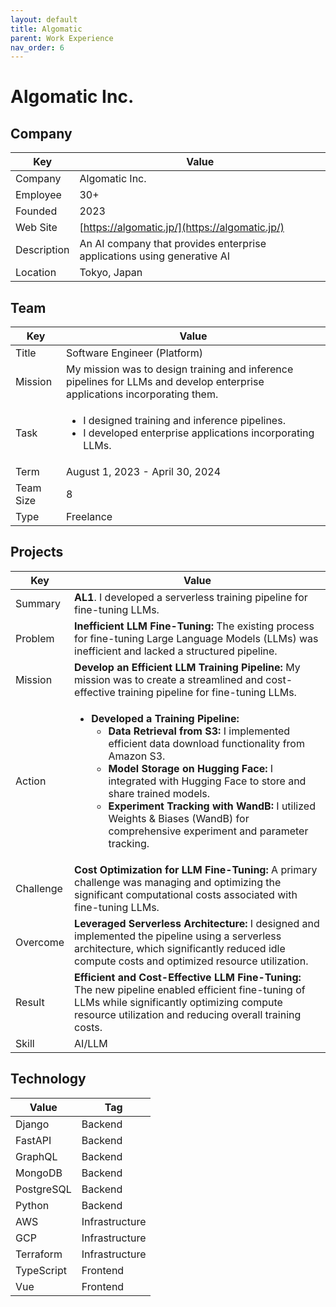 ```yaml
---
layout: default
title: Algomatic
parent: Work Experience
nav_order: 6
---
```


# Algomatic Inc.

## Company

| Key         | Value                                                                  |
| ----------- | ---------------------------------------------------------------------- |
| Company     | Algomatic Inc.                                                         |
| Employee    | 30+                                                                    |
| Founded     | 2023                                                                   |
| Web Site    | [https://algomatic.jp/](https://algomatic.jp/)                   |
| Description | An AI company that provides enterprise applications using generative AI |
| Location    | Tokyo, Japan                                                           |

## Team

<table>
  <thead>
    <tr>
      <th>Key</th>
      <th>Value</th>
    </tr>
  </thead>
  <tbody>
    <tr>
      <td>Title</td>
      <td>Software Engineer (Platform)</td>
    </tr>
    <tr>
      <td>Mission</td>
      <td>My mission was to design training and inference pipelines for LLMs and develop enterprise applications incorporating them.</td>
    </tr>
    <tr>
      <td>Task</td>
      <td><ul><li>I designed training and inference pipelines.</li><li>I developed enterprise applications incorporating LLMs.</li></ul></td>
    </tr>
    <tr>
      <td>Term</td>
      <td>August 1, 2023 - April 30, 2024</td>
    </tr>
    <tr>
      <td>Team Size</td>
      <td>8</td>
    </tr>
    <tr>
      <td>Type</td>
      <td>Freelance</td>
    </tr>
  </tbody>
</table>

## Projects

<table>
  <thead>
    <tr>
      <th>Key</th>
      <th>Value</th>
    </tr>
  </thead>
  <tbody>
    <tr>
      <td>Summary</td>
      <td><strong>AL1</strong>. I developed a serverless training pipeline for fine-tuning LLMs.</td>
    </tr>
    <tr>
      <td>Problem</td>
      <td><strong>Inefficient LLM Fine-Tuning:</strong> The existing process for fine-tuning Large Language Models (LLMs) was inefficient and lacked a structured pipeline.</td>
    </tr>
    <tr>
      <td>Mission</td>
      <td><strong>Develop an Efficient LLM Training Pipeline:</strong> My mission was to create a streamlined and cost-effective training pipeline for fine-tuning LLMs.</td>
    </tr>
    <tr>
      <td>Action</td>
      <td>
        <ul>
          <li><strong>Developed a Training Pipeline:</strong>
            <ul>
              <li><strong>Data Retrieval from S3:</strong> I implemented efficient data download functionality from Amazon S3.</li>
              <li><strong>Model Storage on Hugging Face:</strong> I integrated with Hugging Face to store and share trained models.</li>
              <li><strong>Experiment Tracking with WandB:</strong> I utilized Weights & Biases (WandB) for comprehensive experiment and parameter tracking.</li>
            </ul>
          </li>
        </ul>
      </td>
    </tr>
    <tr>
      <td>Challenge</td>
      <td><strong>Cost Optimization for LLM Fine-Tuning:</strong> A primary challenge was managing and optimizing the significant computational costs associated with fine-tuning LLMs.</td>
    </tr>
    <tr>
      <td>Overcome</td>
      <td><strong>Leveraged Serverless Architecture:</strong> I designed and implemented the pipeline using a serverless architecture, which significantly reduced idle compute costs and optimized resource utilization.</td>
    </tr>
    <tr>
      <td>Result</td>
      <td><strong>Efficient and Cost-Effective LLM Fine-Tuning:</strong> The new pipeline enabled efficient fine-tuning of LLMs while significantly optimizing compute resource utilization and reducing overall training costs.</td>
    </tr>
    <tr>
      <td>Skill</td>
      <td>AI/LLM</td>
    </tr>
  </tbody>
</table>

## Technology

| Value      | Tag            |
| ---------- | -------------- |
| Django     | Backend        |
| FastAPI    | Backend        |
| GraphQL    | Backend        |
| MongoDB    | Backend        |
| PostgreSQL | Backend        |
| Python     | Backend        |
| AWS        | Infrastructure |
| GCP        | Infrastructure |
| Terraform  | Infrastructure |
| TypeScript | Frontend       |
| Vue        | Frontend       |
